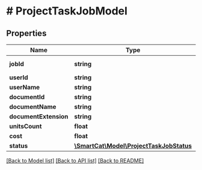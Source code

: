# # ProjectTaskJobModel

## Properties

Name | Type | Description | Notes
------------ | ------------- | ------------- | -------------
**jobId** | **string** | Job ID Smartcat.AppIntegrations.Contracts.JobModel.Id | [optional]
**userId** | **string** | Supplier ID | [optional]
**userName** | **string** | Supplier name | [optional]
**documentId** | **string** | Document ID | [optional]
**documentName** | **string** | Document name | [optional]
**documentExtension** | **string** | Document extension | [optional]
**unitsCount** | **float** | Number of units of work performed | [optional]
**cost** | **float** | Cost of work | [optional]
**status** | [**\SmartCat\Model\ProjectTaskJobStatus**](ProjectTaskJobStatus.md) |  | [optional]

[[Back to Model list]](../../README.md#models) [[Back to API list]](../../README.md#endpoints) [[Back to README]](../../README.md)
